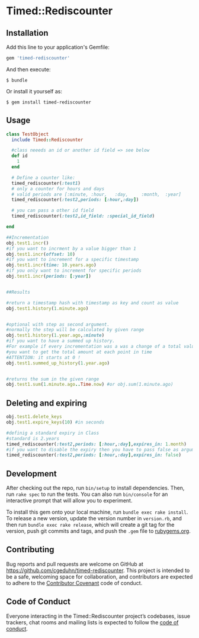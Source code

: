 # Timed::Rediscounter


## Installation

Add this line to your application's Gemfile:

```ruby
gem 'timed-rediscounter'
```

And then execute:

    $ bundle

Or install it yourself as:

    $ gem install timed-rediscounter

## Usage

```ruby
class TestObject
  include Timed::Rediscounter

  #class neeeds an id or another id field => see below
  def id 
    1
  end

  # Define a counter like: 
  timed_rediscounter(:test1)
  # only a counter for hours and days
  # valid periods are [:minute, :hour,   :day,     :month,  :year]
  timed_rediscounter(:test2,periods: [:hour,:day])

  # you can pass a other id field
  timed_rediscounter(:test2,id_field: :special_id_field)

end

##Incrementation
obj.test1.incr()
#if you want to incrment by a value bigger than 1
obj.test1.incr(offset: 10)
#if you want to increment for a specific timestamp
obj.test1.incr(time: 10.years.ago)
#if you only want to increment for specific periods
obj.test1.incr(periods: [:year])


##Results

#return a timestamp hash with timestamp as key and count as value
obj.test1.history(1.minute.ago)


#optional with step as second argument. 
#normally the step will be calculated by given range
obj.test1.history(1.year.ago,:minute) 
#if you want to have a summed up history. 
#For example if every incrementation was a was a change of a total value and
#you want to get the total amount at each point in time
#ATTENTION: it starts at 0 !
obj.test1.summed_up_history(1.year.ago)


#returns the sum in the given range
obj.test1.sum(1.minute.ago..Time.now) #or obj.sum(1.minute.ago)


```

## Deleting and expiring

```ruby
obj.test1.delete_keys
obj.test1.expire_keys(10) #in seconds

#definig a standard expiry in Class
#standard is 2.years
timed_rediscounter(:test2,periods: [:hour,:day],expires_in: 1.month)
#if you want to disable the expiry then you have to pass false as argument
timed_rediscounter(:test2,periods: [:hour,:day],expires_in: false)

```

## Development

After checking out the repo, run `bin/setup` to install dependencies. Then, run `rake spec` to run the tests. You can also run `bin/console` for an interactive prompt that will allow you to experiment.

To install this gem onto your local machine, run `bundle exec rake install`. To release a new version, update the version number in `version.rb`, and then run `bundle exec rake release`, which will create a git tag for the version, push git commits and tags, and push the `.gem` file to [rubygems.org](https://rubygems.org).

## Contributing

Bug reports and pull requests are welcome on GitHub at https://github.com/cgeduhn/timed-rediscounter. This project is intended to be a safe, welcoming space for collaboration, and contributors are expected to adhere to the [Contributor Covenant](http://contributor-covenant.org) code of conduct.

## Code of Conduct

Everyone interacting in the Timed::Rediscounter project’s codebases, issue trackers, chat rooms and mailing lists is expected to follow the [code of conduct](https://github.com/[USERNAME]/timed-rediscounter/blob/master/CODE_OF_CONDUCT.md).
